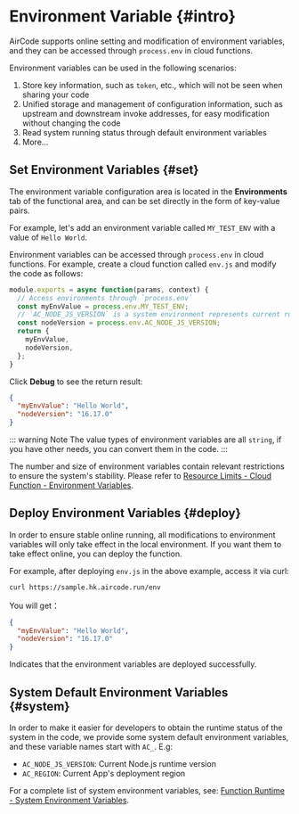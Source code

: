 # Environment Variable {#intro}

AirCode supports online setting and modification of environment variables, and they can be accessed through `process.env` in cloud functions.

Environment variables can be used in the following scenarios:
1. Store key information, such as `token`, etc., which will not be seen when sharing your code
2. Unified storage and management of configuration information, such as upstream and downstream invoke addresses, for easy modification without changing the code
3. Read system running status through default environment variables
4. More...

## Set Environment Variables {#set}

The environment variable configuration area is located in the **Environments** tab of the functional area, and can be set directly in the form of key-value pairs.

<ACImage src="/_images/1671605062316.png" mode="light" />
<ACImage src="/_images/1671605076328.png" mode="dark" />

For example, let's add an environment variable called `MY_TEST_ENV` with a value of `Hello World`.

Environment variables can be accessed through `process.env` in cloud functions. For example, create a cloud function called `env.js` and modify the code as follows:

```js
module.exports = async function(params, context) {
  // Access environments through `process.env`
  const myEnvValue = process.env.MY_TEST_ENV;
  // `AC_NODE_JS_VERSION` is a system environment represents current runtime's Node.js version
  const nodeVersion = process.env.AC_NODE_JS_VERSION;
  return {
    myEnvValue,
    nodeVersion,
  };
}
```

Click **Debug** to see the return result:

```json
{
  "myEnvValue": "Hello World",
  "nodeVersion": "16.17.0"
}
```

::: warning Note
The value types of environment variables are all `string`, if you have other needs, you can convert them in the code.
:::

The number and size of environment variables contain relevant restrictions to ensure the system's stability. Please refer to [Resource Limits - Cloud Function - Environment Variables](/about/limits.html#functions-environments).

## Deploy Environment Variables {#deploy}

In order to ensure stable online running, all modifications to environment variables will only take effect in the local environment. If you want them to take effect online, you can deploy the function.

For example, after deploying `env.js` in the above example, access it via curl:

```sh
curl https://sample.hk.aircode.run/env
```

You will get：

```json
{
  "myEnvValue": "Hello World",
  "nodeVersion": "16.17.0"
}
```

Indicates that the environment variables are deployed successfully.

## System Default Environment Variables {#system}

In order to make it easier for developers to obtain the runtime status of the system in the code, we provide some system default environment variables, and these variable names start with `AC_`. E.g:

- `AC_NODE_JS_VERSION`: Current Node.js runtime version
- `AC_REGION`: Current App's deployment region

For a complete list of system environment variables, see: [Function Runtime - System Environment Variables](/reference/server/functions-runtime.html#system-environments).
